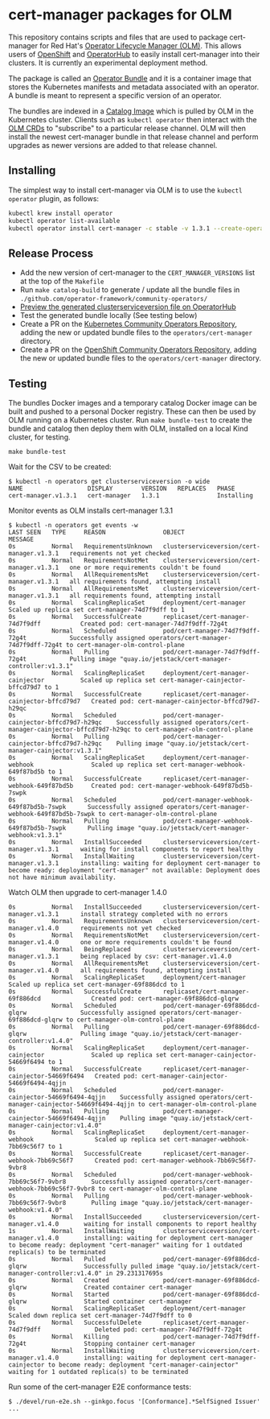 # cert-manager packages for OLM

This repository contains scripts and files that are used to package cert-manager for Red Hat's [Operator Lifecycle Manager (OLM)][].
This allows users of [OpenShift][] and [OperatorHub][] to easily install cert-manager into their clusters.
It is currently an experimental deployment method.

[Operator Lifecycle Manager (OLM)]: https://olm.operatorframework.io/
[OpenShift]: https://www.okd.io/
[OperatorHub]: https://operatorhub.io/

The package is called an [Operator Bundle][] and it is a container image that stores the Kubernetes manifests and metadata associated with an operator.
A bundle is meant to represent a specific version of an operator.

The bundles are indexed in a [Catalog Image][] which is pulled by OLM in the Kubernetes cluster.
Clients such as `kubectl operator` then interact with the [OLM CRDs][] to "subscribe" to a particular release channel.
OLM will then install the newest cert-manager bundle in that release channel and perform upgrades as newer versions are added to that release channel.

[Operator Bundle]: https://github.com/operator-framework/operator-registry/blob/master/docs/design/operator-bundle.md
[OLM CRDs]: https://olm.operatorframework.io/docs/concepts/crds/
[Catalog Image]: https://olm.operatorframework.io/docs/glossary/#index

## Installing

The simplest way to install cert-manager via OLM is to use the `kubectl operator` plugin, as follows:

```sh
kubectl krew install operator
kubectl operator list-available
kubectl operator install cert-manager -c stable -v 1.3.1 --create-operator-group
```

[kubectl operator plugin]: https://github.com/operator-framework/kubectl-operator

## Release Process

* Add the new version of cert-manager to the `CERT_MANAGER_VERSIONS` list at the top of the `Makefile`
* Run `make catalog-build` to generate / update all the bundle files in `./github.com/operator-framework/community-operators/`
* [Preview the generated clusterserviceversion file on OperatorHub ](https://operatorhub.io/preview)
* Test the generated bundle locally (See testing below)
* Create a PR on the [Kubernetes Community Operators Repository][], adding the new or updated bundle files to the `operators/cert-manager` directory.
* Create a PR on the [OpenShift Community Operators Repository][], adding the new or updated bundle files to the `operators/cert-manager` directory.

[Kubernetes Community Operators Repository]: https://github.com/k8s-operatorhub/community-operators
[OpenShift Community Operators Repository]: https://github.com/redhat-openshift-ecosystem/community-operators-prod
[Where to contribute]: https://operator-framework.github.io/community-operators/contributing-where-to/

## Testing

The bundles Docker images and a temporary catalog Docker image can be built and pushed to a personal Docker registry.
These can then be used by OLM running on a Kubernetes cluster.
Run `make bundle-test` to create the bundle and catalog then deploy them with OLM, installed on a local Kind cluster, for testing.

```
make bundle-test
```



Wait for the CSV to be created:

```
$ kubectl -n operators get clusterserviceversion -o wide
NAME                  DISPLAY        VERSION   REPLACES   PHASE
cert-manager.v1.3.1   cert-manager   1.3.1                Installing
```

Monitor events as OLM installs cert-manager 1.3.1

```
$ kubectl -n operators get events -w
LAST SEEN   TYPE     REASON                OBJECT                                      MESSAGE
0s          Normal   RequirementsUnknown   clusterserviceversion/cert-manager.v1.3.1   requirements not yet checked
0s          Normal   RequirementsNotMet    clusterserviceversion/cert-manager.v1.3.1   one or more requirements couldn't be found
0s          Normal   AllRequirementsMet    clusterserviceversion/cert-manager.v1.3.1   all requirements found, attempting install
0s          Normal   AllRequirementsMet    clusterserviceversion/cert-manager.v1.3.1   all requirements found, attempting install
0s          Normal   ScalingReplicaSet     deployment/cert-manager                     Scaled up replica set cert-manager-74d7f9dff to 1
0s          Normal   SuccessfulCreate      replicaset/cert-manager-74d7f9dff           Created pod: cert-manager-74d7f9dff-72g4t
0s          Normal   Scheduled             pod/cert-manager-74d7f9dff-72g4t            Successfully assigned operators/cert-manager-74d7f9dff-72g4t to cert-manager-olm-control-plane
0s          Normal   Pulling               pod/cert-manager-74d7f9dff-72g4t            Pulling image "quay.io/jetstack/cert-manager-controller:v1.3.1"
0s          Normal   ScalingReplicaSet     deployment/cert-manager-cainjector          Scaled up replica set cert-manager-cainjector-bffcd79d7 to 1
0s          Normal   SuccessfulCreate      replicaset/cert-manager-cainjector-bffcd79d7   Created pod: cert-manager-cainjector-bffcd79d7-h29qc
0s          Normal   Scheduled             pod/cert-manager-cainjector-bffcd79d7-h29qc    Successfully assigned operators/cert-manager-cainjector-bffcd79d7-h29qc to cert-manager-olm-control-plane
0s          Normal   Pulling               pod/cert-manager-cainjector-bffcd79d7-h29qc    Pulling image "quay.io/jetstack/cert-manager-cainjector:v1.3.1"
0s          Normal   ScalingReplicaSet     deployment/cert-manager-webhook                Scaled up replica set cert-manager-webhook-649f87bd5b to 1
0s          Normal   SuccessfulCreate      replicaset/cert-manager-webhook-649f87bd5b     Created pod: cert-manager-webhook-649f87bd5b-7swpk
0s          Normal   Scheduled             pod/cert-manager-webhook-649f87bd5b-7swpk      Successfully assigned operators/cert-manager-webhook-649f87bd5b-7swpk to cert-manager-olm-control-plane
0s          Normal   Pulling               pod/cert-manager-webhook-649f87bd5b-7swpk      Pulling image "quay.io/jetstack/cert-manager-webhook:v1.3.1"
0s          Normal   InstallSucceeded      clusterserviceversion/cert-manager.v1.3.1      waiting for install components to report healthy
0s          Normal   InstallWaiting        clusterserviceversion/cert-manager.v1.3.1      installing: waiting for deployment cert-manager to become ready: deployment "cert-manager" not available: Deployment does not have minimum availability.

```


Watch OLM then upgrade to cert-manager 1.4.0
```
0s          Normal   InstallSucceeded      clusterserviceversion/cert-manager.v1.3.1      install strategy completed with no errors
0s          Normal   RequirementsUnknown   clusterserviceversion/cert-manager.v1.4.0      requirements not yet checked
0s          Normal   RequirementsNotMet    clusterserviceversion/cert-manager.v1.4.0      one or more requirements couldn't be found
0s          Normal   BeingReplaced         clusterserviceversion/cert-manager.v1.3.1      being replaced by csv: cert-manager.v1.4.0
0s          Normal   AllRequirementsMet    clusterserviceversion/cert-manager.v1.4.0      all requirements found, attempting install
0s          Normal   ScalingReplicaSet     deployment/cert-manager                        Scaled up replica set cert-manager-69f886dcd to 1
0s          Normal   SuccessfulCreate      replicaset/cert-manager-69f886dcd              Created pod: cert-manager-69f886dcd-glqrw
0s          Normal   Scheduled             pod/cert-manager-69f886dcd-glqrw               Successfully assigned operators/cert-manager-69f886dcd-glqrw to cert-manager-olm-control-plane
0s          Normal   Pulling               pod/cert-manager-69f886dcd-glqrw               Pulling image "quay.io/jetstack/cert-manager-controller:v1.4.0"
0s          Normal   ScalingReplicaSet     deployment/cert-manager-cainjector             Scaled up replica set cert-manager-cainjector-54669f6494 to 1
0s          Normal   SuccessfulCreate      replicaset/cert-manager-cainjector-54669f6494   Created pod: cert-manager-cainjector-54669f6494-4qjjn
0s          Normal   Scheduled             pod/cert-manager-cainjector-54669f6494-4qjjn    Successfully assigned operators/cert-manager-cainjector-54669f6494-4qjjn to cert-manager-olm-control-plane
0s          Normal   Pulling               pod/cert-manager-cainjector-54669f6494-4qjjn    Pulling image "quay.io/jetstack/cert-manager-cainjector:v1.4.0"
0s          Normal   ScalingReplicaSet     deployment/cert-manager-webhook                 Scaled up replica set cert-manager-webhook-7bb69c56f7 to 1
0s          Normal   SuccessfulCreate      replicaset/cert-manager-webhook-7bb69c56f7      Created pod: cert-manager-webhook-7bb69c56f7-9vbr8
0s          Normal   Scheduled             pod/cert-manager-webhook-7bb69c56f7-9vbr8       Successfully assigned operators/cert-manager-webhook-7bb69c56f7-9vbr8 to cert-manager-olm-control-plane
0s          Normal   Pulling               pod/cert-manager-webhook-7bb69c56f7-9vbr8       Pulling image "quay.io/jetstack/cert-manager-webhook:v1.4.0"
0s          Normal   InstallSucceeded      clusterserviceversion/cert-manager.v1.4.0       waiting for install components to report healthy
1s          Normal   InstallWaiting        clusterserviceversion/cert-manager.v1.4.0       installing: waiting for deployment cert-manager to become ready: deployment "cert-manager" waiting for 1 outdated replica(s) to be terminated
0s          Normal   Pulled                pod/cert-manager-69f886dcd-glqrw                Successfully pulled image "quay.io/jetstack/cert-manager-controller:v1.4.0" in 29.231317695s
0s          Normal   Created               pod/cert-manager-69f886dcd-glqrw                Created container cert-manager
0s          Normal   Started               pod/cert-manager-69f886dcd-glqrw                Started container cert-manager
0s          Normal   ScalingReplicaSet     deployment/cert-manager                         Scaled down replica set cert-manager-74d7f9dff to 0
0s          Normal   SuccessfulDelete      replicaset/cert-manager-74d7f9dff               Deleted pod: cert-manager-74d7f9dff-72g4t
0s          Normal   Killing               pod/cert-manager-74d7f9dff-72g4t                Stopping container cert-manager
0s          Normal   InstallWaiting        clusterserviceversion/cert-manager.v1.4.0       installing: waiting for deployment cert-manager-cainjector to become ready: deployment "cert-manager-cainjector" waiting for 1 outdated replica(s) to be terminated

```

Run some of the cert-manager E2E conformance tests:

```
$ ./devel/run-e2e.sh --ginkgo.focus '[Conformance].*SelfSigned Issuer'
...
```
